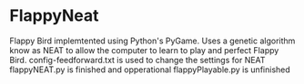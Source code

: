 # FlappyNeat


Flappy Bird implemtented using Python's PyGame. Uses a genetic algorithm know as NEAT to allow the computer to learn to play and perfect Flappy Bird.
config-feedforward.txt is used to change the settings for NEAT
flappyNEAT.py is finished and opperational
flappyPlayable.py is unfinished
